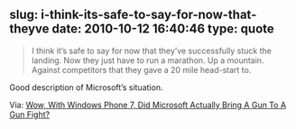 slug: i-think-its-safe-to-say-for-now-that-theyve
date: 2010-10-12 16:40:46
type: quote
---

> I think it’s safe to say for now that they’ve successfully stuck the landing. Now they just have to run a marathon. Up a mountain. Against competitors that they gave a 20 mile head-start to.

Good description of Microsoft’s situation.

 Via: [Wow, With Windows Phone 7, Did Microsoft Actually Bring A Gun To A Gun Fight?](http://techcrunch.com/2010/10/12/windows-phone/)
